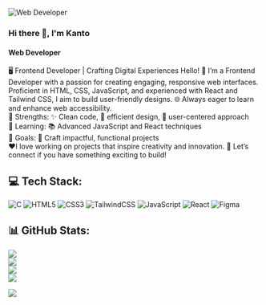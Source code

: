 
![Web Developer](https://i.ibb.co.com/nMjJpjk/Ramkanto-Dey.png)
### Hi there 👋, I'm Kanto
#### Web Developer

🖥️ Frontend Developer | Crafting Digital Experiences
Hello! 👋 I’m a Frontend Developer with a passion for creating engaging, responsive web interfaces. Proficient in HTML, CSS, JavaScript, and experienced with React and Tailwind CSS, I aim to build user-friendly designs. 🌐 Always eager to learn and enhance web accessibility. <br>
   🔹 Strengths: ✨ Clean code, 🎨 efficient design, 👥 user-centered approach <br>
    🔹 Learning: 📚 Advanced JavaScript and React techniques <br>
     🔹 Goals: 🚀 Craft impactful, functional projects <br>
❤️I love working on projects that inspire creativity and innovation. 🤝 Let’s connect if you have something exciting to build!



## 💻 Tech Stack:
![C](https://img.shields.io/badge/c-%2300599C.svg?style=plastic&logo=c&logoColor=white) ![HTML5](https://img.shields.io/badge/html5-%23E34F26.svg?style=plastic&logo=html5&logoColor=white) ![CSS3](https://img.shields.io/badge/css3-%231572B6.svg?style=plastic&logo=css3&logoColor=white) ![TailwindCSS](https://img.shields.io/badge/tailwindcss-%2338B2AC.svg?style=plastic&logo=tailwind-css&logoColor=white) ![JavaScript](https://img.shields.io/badge/javascript-%23323330.svg?style=plastic&logo=javascript&logoColor=%23F7DF1E) ![React](https://img.shields.io/badge/react-%2320232a.svg?style=plastic&logo=react&logoColor=%2361DAFB) ![Figma](https://img.shields.io/badge/figma-%23F24E1E.svg?style=plastic&logo=figma&logoColor=white)

## 📊 GitHub Stats:
[![](https://visitcount.itsvg.in/api?id=Ramkantodey&icon=0&color=10)](https://visitcount.itsvg.in) <br>
 ![](https://github-readme-stats.vercel.app/api/top-langs/?username=Ramkantodey&theme=radical&hide_border=false&include_all_commits=true&count_private=true&layout=compact)  <br>
![](https://github-readme-stats.vercel.app/api?username=Ramkantodey&theme=radical&hide_border=false&include_all_commits=true&count_private=true) <br>  ![](https://github-readme-streak-stats.herokuapp.com/?user=Ramkantodey&theme=radical&hide_border=false)

![](https://github-contributor-stats.vercel.app/api?username=Ramkantodey&limit=5&theme=tokyonight&combine_all_yearly_contributions=true)
